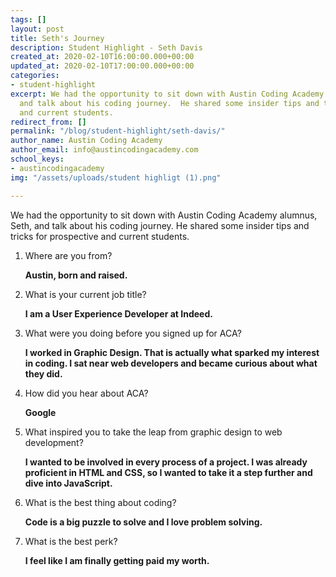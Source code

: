```yaml
---
tags: []
layout: post
title: Seth's Journey
description: Student Highlight - Seth Davis
created_at: 2020-02-10T16:00:00.000+00:00
updated_at: 2020-02-10T17:00:00.000+00:00
categories:
- student-highlight
excerpt: We had the opportunity to sit down with Austin Coding Academy alumnus, Seth,
  and talk about his coding journey.  He shared some insider tips and tricks for prospective
  and current students.
redirect_from: []
permalink: "/blog/student-highlight/seth-davis/"
author_name: Austin Coding Academy
author_email: info@austincodingacademy.com
school_keys:
- austincodingacademy
img: "/assets/uploads/student highligt (1).png"

---
```

We had the opportunity to sit down with Austin Coding Academy alumnus, Seth, and talk about his coding journey.  He shared some insider tips and tricks for prospective and current students.

1. Where are you from?

   **Austin, born and raised.**
2. What is your current job title?

   **I am a User Experience Developer at Indeed.**
3. What were you doing before you signed up for ACA?

   **I worked in Graphic Design. That is actually what sparked my interest in coding. I sat near web developers and became curious about what they did.**
4. How did you hear about ACA?

   **Google**
5. What inspired you to take the leap from graphic design to web development?

   **I wanted to be involved in every process of a project. I was already proficient in HTML and CSS, so I wanted to take it a step further and dive into JavaScript.**
6. What is the best thing about coding?

   **Code is a big puzzle to solve and I love problem solving.**
7. What is the best perk?

   **I feel like I am finally getting paid my worth.**